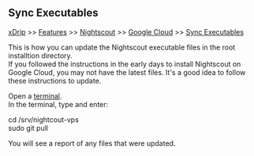## Sync Executables
[xDrip](../../README.md) >> [Features](../Features_page.md) >> [Nightscout](../Nightscout_page.md) >> [Google Cloud](./GoogleCloud.md) >> [Sync Executables](./NS_SyncExecutables.md)  
  
This is how you can update the Nightscout executable files in the root installtion directory.  
If you followed the instructions in the early days to install Nightscout on Google Cloud, you may not have the latest files.  It's a good idea to follow these instructions to update.  
  
Open a [terminal](./Terminal).  
In the terminal, type and enter:  
  
cd /srv/nightcout-vps  
sudo git pull   
  
You will see a report of any files that were updated.  
  
